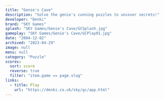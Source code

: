 ```yaml
---
title: "Genie's Cave"
description: "Solve the genie's cunning puzzles to uncover secrets!"
developer: "Denki"
brand: "SKY Games"
splash: "SKY Games/Genie's Cave/GCSplash.jpg"
gameplay: "SKY Games/Genie's Cave/GCPlay01.jpg"
date: "2004-12-02"
archived: "2023-04-29"
image: null
menu: null
category: "Puzzle"
scores:
  sort: score
  reverse: true
  filter: "item.game == page.slug"
links:
  - title: Play
    url: "https://denki.co.uk/sky/gc/app.html"
---
```

